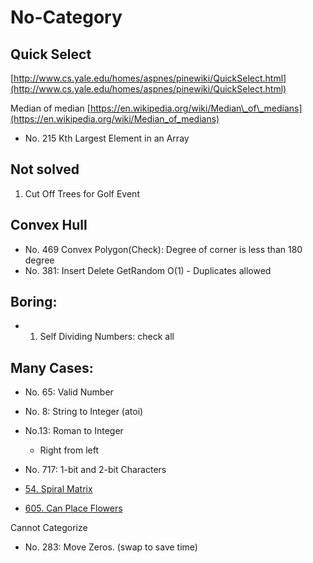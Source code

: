 # No-Category

## Quick Select

[http://www.cs.yale.edu/homes/aspnes/pinewiki/QuickSelect.html](http://www.cs.yale.edu/homes/aspnes/pinewiki/QuickSelect.html)

Median of median [https://en.wikipedia.org/wiki/Median\_of\_medians](https://en.wikipedia.org/wiki/Median_of_medians)

* No. 215 Kth Largest Element in an Array



## Not solved

1. Cut Off Trees for Golf Event

## Convex Hull

* No. 469 Convex Polygon(Check): Degree of corner is less than 180 degree
* No. 381: Insert Delete GetRandom O(1) - Duplicates allowed

## Boring:

*
  1. Self Dividing Numbers: check all

## Many Cases:

* No. 65: Valid Number
* No. 8:  String to Integer (atoi)
* No.13: Roman to Integer
  * Right from left
* No. 717: 1-bit and 2-bit Characters
* [54. Spiral Matrix](https://leetcode.com/problems/spiral-matrix/)



* [605. Can Place Flowers](https://leetcode.com/problems/can-place-flowers/)



Cannot Categorize

* No. 283: Move Zeros. (swap to save time)





##



